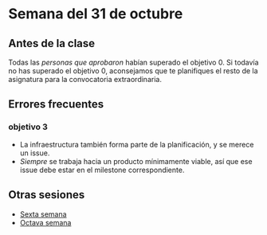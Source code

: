 # Semana del 31 de octubre



## Antes de la clase

Todas las *personas que aprobaron* habían superado el objetivo 0. Si todavía no
has superado el objetivo 0, aconsejamos que te planifiques el resto de la
asignatura para la convocatoria extraordinaria.

## Errores frecuentes

### objetivo 3
  * La infraestructura también forma parte de la planificación, y se merece un issue.
  * *Siempre* se trabaja hacia un producto mínimamente viable, así que ese issue debe estar en el milestone correspondiente.

## Otras sesiones

* [Sexta semana](semana-06.md)
* [Octava semana](semana-08.md)

